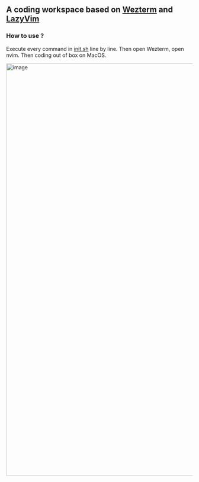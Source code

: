 ## A coding workspace based on [Wezterm](https://wezfurlong.org/wezterm/) and [LazyVim](https://www.lazyvim.org/)
### How to use ?
Execute every command in [init.sh](https://github.com/xusd320/xsh/blob/master/init.sh) line by line.
Then open Wezterm, open nvim. Then coding out of box on MacOS.

<img width="1114" alt="image" src="https://github.com/user-attachments/assets/e3db1f7c-2efb-48e8-9007-d5addaddab2b" />
